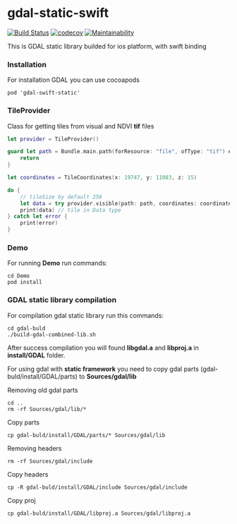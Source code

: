 # gdal-static-swift
[![Build Status](https://travis-ci.com/cropio/gdal-static-swift.svg?token=2x1gjKbRpPVj3abdDxFe&branch=master)](https://travis-ci.com/cropio/gdal-static-swift) [![codecov](https://codecov.io/gh/cropio/gdal-static-swift/branch/master/graph/badge.svg?token=79emLU9lm3)](https://codecov.io/gh/cropio/gdal-static-swift) [![Maintainability](https://api.codeclimate.com/v1/badges/14c3a11bb64cf09f9317/maintainability)](https://codeclimate.com/repos/5ea6c2f7644a6501a300d6bc/maintainability)

This is GDAL static library builded for ios platform, with swift binding

### Installation
For installation GDAL you can use cocoapods

```
pod 'gdal-swift-static'
```

### TileProvider
Class for getting tiles from visual and NDVI **tif** files

```swift
let provider = TileProvider()

guard let path = Bundle.main.path(forResource: "file", ofType: "tif") else {
    return
}

let coordinates = TileCoordinates(x: 19747, y: 11083, z: 15)

do {
    // tileSize by default 256
    let data = try provider.visible(path: path, coordinates: coordinates, tileSize: 256)
    print(data) // tile in Data type
} catch let error {
    print(error)
}
```

### Demo
For running **Demo** run commands:
```shell
cd Demo
pod install
```

### GDAL static library compilation
For compilation gdal static library run this commands:

```shell
cd gdal-buld
./build-gdal-combined-lib.sh
```

After success compilation you will found **libgdal.a** and **libproj.a** in **install/GDAL** folder.

For using gdal with **static framework** you need to copy gdal parts (gdal-buld/install/GDAL/parts) to **Sources/gdal/lib**

Removing old gdal parts
```shell
cd ..
rm -rf Sources/gdal/lib/*
```

Copy parts
```shell
cp gdal-buld/install/GDAL/parts/* Sources/gdal/lib
```

Removing headers
```shell
rm -rf Sources/gdal/include
```

Copy headers
```shell
cp -R gdal-buld/install/GDAL/include Sources/gdal/include
```

Copy proj
```shell
cp gdal-buld/install/GDAL/libproj.a Sources/gdal/libproj.a
```
